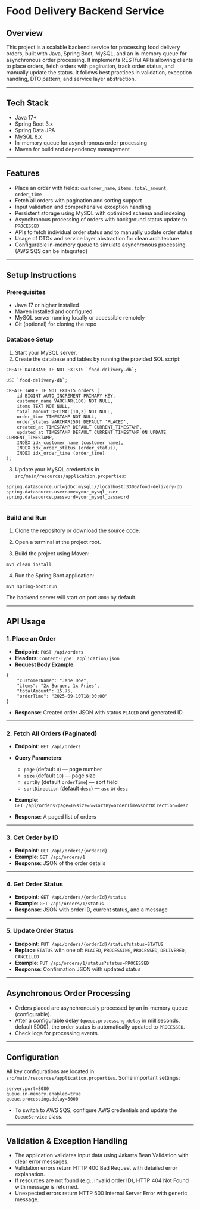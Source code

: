 
# Food Delivery Backend Service

## Overview

This project is a scalable backend service for processing food delivery orders, built with Java, Spring Boot, MySQL, and an in-memory queue for asynchronous order processing. It implements RESTful APIs allowing clients to place orders, fetch orders with pagination, track order status, and manually update the status. It follows best practices in validation, exception handling, DTO pattern, and service layer abstraction.

---

## Tech Stack

- Java 17+
- Spring Boot 3.x
- Spring Data JPA
- MySQL 8.x
- In-memory queue for asynchronous order processing
- Maven for build and dependency management

---

## Features

- Place an order with fields: `customer_name`, `items`, `total_amount`, `order_time`
- Fetch all orders with pagination and sorting support
- Input validation and comprehensive exception handling
- Persistent storage using MySQL with optimized schema and indexing
- Asynchronous processing of orders with background status update to `PROCESSED`
- APIs to fetch individual order status and to manually update order status
- Usage of DTOs and service layer abstraction for clean architecture
- Configurable in-memory queue to simulate asynchronous processing (AWS SQS can be integrated)

---

## Setup Instructions

### Prerequisites

- Java 17 or higher installed
- Maven installed and configured
- MySQL server running locally or accessible remotely
- Git (optional) for cloning the repo

### Database Setup

1. Start your MySQL server.
2. Create the database and tables by running the provided SQL script:

```
CREATE DATABASE IF NOT EXISTS `food-delivery-db`;

USE `food-delivery-db`;

CREATE TABLE IF NOT EXISTS orders (
    id BIGINT AUTO_INCREMENT PRIMARY KEY,
    customer_name VARCHAR(100) NOT NULL,
    items TEXT NOT NULL,
    total_amount DECIMAL(10,2) NOT NULL,
    order_time TIMESTAMP NOT NULL,
    order_status VARCHAR(50) DEFAULT 'PLACED',
    created_at TIMESTAMP DEFAULT CURRENT_TIMESTAMP,
    updated_at TIMESTAMP DEFAULT CURRENT_TIMESTAMP ON UPDATE CURRENT_TIMESTAMP,
    INDEX idx_customer_name (customer_name),
    INDEX idx_order_status (order_status),
    INDEX idx_order_time (order_time)
);
```

3. Update your MySQL credentials in `src/main/resources/application.properties`:

```
spring.datasource.url=jdbc:mysql://localhost:3306/food-delivery-db
spring.datasource.username=your_mysql_user
spring.datasource.password=your_mysql_password
```

---

### Build and Run

1. Clone the repository or download the source code.

2. Open a terminal at the project root.

3. Build the project using Maven:

```
mvn clean install
```

4. Run the Spring Boot application:

```
mvn spring-boot:run
```

The backend server will start on port `8080` by default.

---

## API Usage

### 1. Place an Order

- **Endpoint**: `POST /api/orders`
- **Headers**: `Content-Type: application/json`
- **Request Body Example**:

```
{
    "customerName": "Jane Doe",
    "items": "2x Burger, 1x Fries",
    "totalAmount": 15.75,
    "orderTime": "2025-09-10T18:00:00"
}
```

- **Response**: Created order JSON with status `PLACED` and generated ID.

---

### 2. Fetch All Orders (Paginated)

- **Endpoint**: `GET /api/orders`
- **Query Parameters**:
  - `page` (default `0`) — page number
  - `size` (default `10`) — page size
  - `sortBy` (default `orderTime`) — sort field
  - `sortDirection` (default `desc`) — `asc` or `desc`
- **Example**:  
`GET /api/orders?page=0&size=5&sortBy=orderTime&sortDirection=desc`

- **Response**: A paged list of orders

---

### 3. Get Order by ID

- **Endpoint**: `GET /api/orders/{orderId}`
- **Example**: `GET /api/orders/1`
- **Response**: JSON of the order details

---

### 4. Get Order Status

- **Endpoint**: `GET /api/orders/{orderId}/status`
- **Example**: `GET /api/orders/1/status`
- **Response**: JSON with order ID, current status, and a message

---

### 5. Update Order Status

- **Endpoint**: `PUT /api/orders/{orderId}/status?status=STATUS`
- **Replace** `STATUS` with one of: `PLACED`, `PROCESSING`, `PROCESSED`, `DELIVERED`, `CANCELLED`
- **Example**: `PUT /api/orders/1/status?status=PROCESSED`
- **Response**: Confirmation JSON with updated status

---

## Asynchronous Order Processing

- Orders placed are asynchronously processed by an in-memory queue (configurable).
- After a configurable delay (`queue.processing.delay` in milliseconds, default 5000), the order status is automatically updated to `PROCESSED`.
- Check logs for processing events.

---

## Configuration

All key configurations are located in `src/main/resources/application.properties`. Some important settings:

```
server.port=8080
queue.in-memory.enabled=true
queue.processing.delay=5000
```

- To switch to AWS SQS, configure AWS credentials and update the `QueueService` class.

---

## Validation & Exception Handling

- The application validates input data using Jakarta Bean Validation with clear error messages.
- Validation errors return HTTP 400 Bad Request with detailed error explanation.
- If resources are not found (e.g., invalid order ID), HTTP 404 Not Found with message is returned.
- Unexpected errors return HTTP 500 Internal Server Error with generic message.

